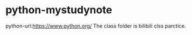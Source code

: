 # python-mystudynote
python-url:https://www.python.org/
The class folder is  bilibili clss parctice.
